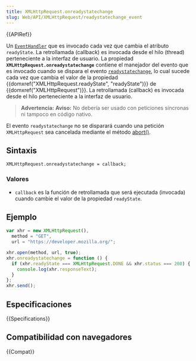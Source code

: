 ```yaml
---
title: XMLHttpRequest.onreadystatechange
slug: Web/API/XMLHttpRequest/readystatechange_event
---
```


{{APIRef}}

Un [`EventHandler`](/es/docs/Web/Events/Event_handlers) que es invocado cada vez que cambia el atributo `readyState`. La retrollamada (callback) es invocada desde el hilo (thread) perteneciente a la interfaz de usuario. La propiedad **`XMLHttpRequest.onreadystatechange`** contiene el manejador del evento que es invocado cuando se dispara el evento [`readystatechange`](/es/docs/Web/API/Document/readystatechange_event), lo cual sucede cada vez que cambia el valor de la propiedad {{domxref("XMLHttpRequest.readyState", "readyState")}} de {{domxref("XMLHttpRequest")}}. La retrollamada (callback) es invocada desde el hilo perteneciente a la interfaz de usuario.

> **Advertencia:** **Aviso:** No debería ser usado con peticiones síncronas ni tampoco en código nativo.

El evento `readystatechange` no se disparará cuando una petición `XMLHttpRequest` sea cancelada mediante el método [abort()](/es/docs/Web/API/XMLHttpRequest/abort).

## Sintaxis

```
XMLHttpRequest.onreadystatechange = callback;
```

### Valores

- `callback` es la función de retrollamada que será ejecutada (invocada) cuando cambie el valor de la propiedad `readyState`.

## Ejemplo

```js
var xhr = new XMLHttpRequest(),
  method = "GET",
  url = "https://developer.mozilla.org/";

xhr.open(method, url, true);
xhr.onreadystatechange = function () {
  if (xhr.readyState === XMLHttpRequest.DONE && xhr.status === 200) {
    console.log(xhr.responseText);
  }
};
xhr.send();
```

## Especificaciones

{{Specifications}}

## Compatibilidad con navegadores

{{Compat}}
